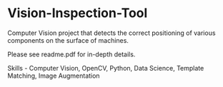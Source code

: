 # Vision-Inspection-Tool

Computer Vision project that detects the correct positioning of various components on the surface of machines.

Please see readme.pdf for in-depth details.

Skills - Computer Vision, OpenCV, Python, Data Science, Template Matching, Image Augmentation

